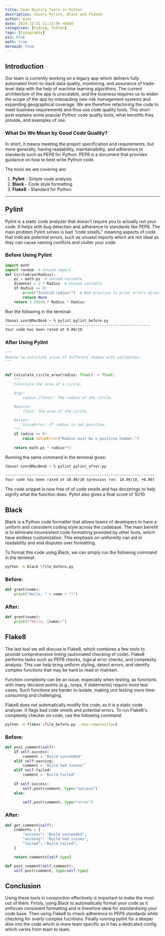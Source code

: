 ```yaml
---
title: Code Quality Tools in Python
description: Covers Pylint, Black and Flake8 
author: Uzer
date: 2024-12-21 11:33:00 +0800
categories: [Coding, Python]
tags: [typography]
pin: true 
math: true
mermaid: true
---
```

## Introduction
Our team is currently working on a legacy app which delivers fully automated front-to-back data quality, monitoring, and assurance of trade-level data with the help of machine learning algorithms. The current architecture of the app is unscalable, and the business requires us to widen the scope of the app by onboarding new risk management systems and expanding geographical coverage. We are therefore refactoring the code to meet business requirements and thus use code quality tools. This short post explains some popular Python code quality tools, what benefits they provide, and examples of use.

### What Do We Mean by Good Code Quality?

In short, it means meeting the project specification and requirements, but more generally, having readability, maintainability, and adherence to standards such as PEP8 for Python. PEP8 is a document that provides guidance on how to best write Python code.

The tools we are covering are:

1. **Pylint** - Simple code analysis  
2. **Black** - Code style formatting  
3. **Flake8** - Standard for Python  

---

## Pylint

Pylint is a static code analyzer that doesn’t require you to actually run your code. It helps with bug detection and adherence to standards like PEP8. The main problem Pylint solves is bad “code smells,” meaning aspects of code that indicate potential errors, such as unused imports which are not ideal as they can cause naming conflicts and clutter your code.

### Before Using Pylint

```python
import math
import random  # Unused import
def CircleArea(Radius):
    pi = math.pi  # Unused variable
    diameter = 2 * Radius  # Unused variable    
    if Radius <= 0:
        print("Invalid radius!")  # Bad practice to print errors directly
        return None
    return 3.14159 * Radius * Radius
```

Run the following in the terminal:
```bash
(base) uzer@MacBook ~ % pylint pylint_before.py
------------------------------------------------------------------
Your code has been rated at 0.00/10 
```

### After Using Pylint
```python
"""
Module to calculate areas of different shapes with validation.
"""


def calculate_circle_area(radius: float) -> float:
    """
    Calculate the area of a circle.

    Args:
        radius (float): The radius of the circle.

    Returns:
        float: The area of the circle.

    Raises:
        ValueError: If radius is not positive.
    """
    if radius <= 0:
        raise ValueError("Radius must be a positive number.")
    
    return math.pi * radius**2
```

Running the same command in the terminal gives:
```bash
(base) uzer@MacBook ~ % pylint pylint_after.py

--------------------------------------------------------------------
Your code has been rated at 10.00/10 (previous run: 10.00/10, +0.00)
```

The code snippet is now free of of code smells and has docstrings to help signify what the function does. Pylint also gives a final score of 10/10

## Black

Black is a Python code formatter that allows teams of developers to have a uniform and consistent coding style across the codebase. The main benefit is to eliminate inconsistent code formatting provided by other tools, which have endless customization. This emphasis on uniformity can aid in readability and end disputes over formatting. 

To format this code using Black, we can simply run the following command in the terminal:

```bash
python -m black \file_before.py
```

### Before:
```python 
def greet(name):
    print("Hello, " + name + "!")
```
### After:
```python 
def greet(name):
    print(f"Hello, {name}!")
```
## Flake8

The last tool we will discuss is Flake8, which combines a few tools to provide comprehensive linting (automated checking of code). Flake8 performs tasks such as PEP8 checks, logical error checks, and complexity analysis. This can help bring uniform styling, detect errors, and identify complex functions that may be hard to read or maintain.

Function complexity can be an issue, especially when testing, as functions with many decision points (e.g., loops, if statements) require more test cases. Such functions are harder to isolate, making unit testing more time-consuming and challenging.

Flake8 does not automatically modify the code, as it is a static code analyser. It flags bad code smells and potential errors. To run Flake8's complexity checker on code, use the following command:

```bash
python -m flakes \file_before.py --max-complexity=1
```
### Before:

```python
def post_comment(self):
    if self.success:
        comment = "Build succeeded"
    elif self.warning:
        comment = "Build had issues"
    elif self.failed:
        comment = "Build failed"
    
    if self.success:
        self.post(comment, type="success")
    else:
        
        self.post(comment, type="error")
```
### After:

```python
def get_comment(self):
    comments = {
        "success": "Build succeeded",
        "warning": "Build had issues",
        "failed": "Build failed",
    }

    return comments[self.type]

def post_comment(self,comment):
    self.post(comment, type=self.type)
```

## Conclusion 

Using these tools in conjunction effectively is important to make the most out of them. Firtsly, using Black to automatically format your code as it enforces consistent formatting and is therefore ideal for standardising your code base. Then using Flake8 to check adherence to PEP8 standards while checking for overly complex fucntions. Finally running pylint for a deeper dive into the code whcih is more team specific as it has a dedicated config which varies from team to team.


